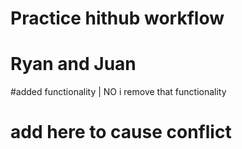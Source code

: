 # Practice hithub workflow
# Ryan and Juan
#added functionality | NO i remove that functionality
# add here to cause conflict

